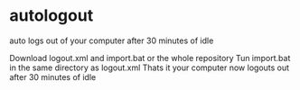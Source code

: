 # autologout
auto logs out of your computer after 30 minutes of idle

Download logout.xml and import.bat or the whole repository
Tun import.bat in the same directory as logout.xml
Thats it your computer now logouts out after 30 minutes of idle
